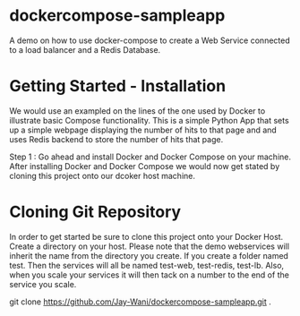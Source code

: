 # dockercompose-sampleapp
A demo on how to use docker-compose to create a Web Service connected to a load balancer and a Redis Database.




# Getting Started - Installation

We would use an exampled on the lines of the one used by Docker to illustrate basic Compose functionality. This is a simple Python App that sets up a simple webpage displaying the number of hits to that page and and uses Redis backend to store the number of hits that page.

Step 1 : Go ahead and install Docker and Docker Compose on your machine. 
         After installing Docker and Docker Compose we would now get stated by cloning this project onto our dcoker host machine. 

# Cloning Git Repository

In order to get started be sure to clone this project onto your Docker Host. Create a directory on your host. Please note that the demo webservices will inherit the name from the directory you create. If you create a folder named test. Then the services will all be named test-web, test-redis, test-lb. Also, when you scale your services it will then tack on a number to the end of the service you scale.

git clone https://github.com/Jay-Wani/dockercompose-sampleapp.git .

